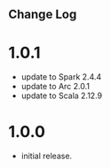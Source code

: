 ## Change Log

# 1.0.1

- update to Spark 2.4.4
- update to Arc 2.0.1
- update to Scala 2.12.9

# 1.0.0

- initial release.
